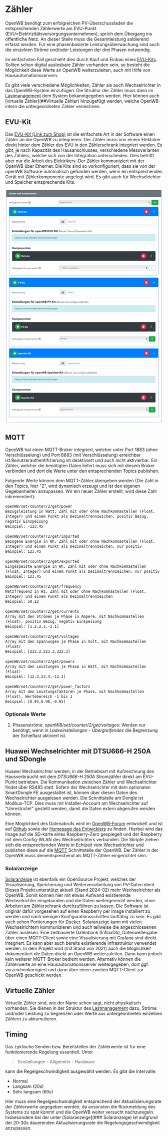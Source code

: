 
# Zähler

OpenWB benötigt zum erfolgreichen PV-Überschussladen die entsprechenden Zählerwerte am EVU-Punkt (EVU=Elektrizitätsversorgungsunternehmen), sprich dem Übergang ins öffentliche Netz. An dieser Stelle muss die Gesamtleistung saldierend erfasst werden. Für eine phasenbasierte Leistungsüberwachung sind auch die einzelnen Ströme und/oder Leistungen der drei Phasen notwendig.

Im einfachsten Fall geschieht dies durch Kauf und Einbau eines [EVU-Kits](##EVU-Kit). Sollten schon digital auslesbare Zähler vorhanden sein, so besteht die Möglichkeit diese Werte an OpenWB weiterzuleiten, auch mit Hilfe von Hausautomationsservern.

Es gibt viele verschiedene Möglichkeiten, Zähler als auch Wechselrichter in das OpenWB-System einzufügen.  Die Struktur der Zähler muss dann im  [Lastmanagement](https://github.com/openWB/core/wiki/Lastmanagement-und-kaskadierte-Zähler) dem System bekanntgegeben werden. Hier können auch [virtuelle Zähler](##Virtuelle Zähler)  hinzugefügt werden, welche OpenWB-intern die untergeordneten Zähler verrechnen.


## EVU-Kit

Das [EVU-Kit (Link zum Shop)](https://openwb.de/shop/?product=openwb-evu-kit) ist die einfachste Art in der Software einen Zähler an die OpenWB zu integrieren. Der Zähler muss von einem Elektriker direkt hinter dem Zähler des EVU in den Zählerschrank integriert werden. Es gibt, je nach Kapazität des Hausanschlusses, verschiedene Messvarianten des Zählers, welche sich von der Integration unterscheiden. Dies betrifft aber nur die Arbeit des Elektrikers.
Der Zähler kommuniziert mit der OpenWB über Ethernet. Die Kits sind so vorkonfiguriert, dass sie von der openWB Software automatisch gefunden werden, wenn ein entsprechendes Gerät mit Zählerkomponente angelegt wird. Es gibt auch für Wechselrichter und Speicher entsprechende Kits.

![EVU-Kit](pictures/EVU-PV-Speicher-Kit-689x1024.png)

## MQTT

OpenWB hat einen MQTT-Broker integriert, welcher unter Port 1883 (ohne Verschlüsselung) und Port 8883 (mit Verschlüsselung) erreichbar ist.Benutzerauthentifizierung ist deaktiviert und auch nicht aktivierbar. Ein Zähler, welcher die benötigten Daten liefert muss sich mit diesem Broker verbinden und dort die Werte unter den entsprechenden Topics publishen.

Folgende Werte können dem MQTT-Zähler übergeben werden (Die Zahl in den Topics, hier "2", wird dynamisch erzeugt und ist den eigenen Gegebenheiten anzupassen. Wir ein neuer Zähler erstellt, wird diese Zahl inkrementiert):
```
openWB/set/counter/2/get/power
Bezugsleistung in Watt, Zahl mit oder ohne Nachkommastellen (Float, Integer) und einem Punkt als Dezimaltrennzeichen, positiv Bezug, negativ Einspeisung
Beispiel: -123.45

openWB/set/counter/2/get/imported
Bezogene Energie in Wh, Zahl mit oder ohne Nachkommastellen (Float, Integer) und einem Punkt als Dezimaltrennzeichen, nur positiv
Beispiel: 123.45

openWB/set/counter/2/get/exported
Eingespeiste Energie in Wh, Zahl mit oder ohne Nachkommastellen (Float, Integer) und einem Punkt als Dezimaltrennzeichen, nur positiv
Beispiel: 123.45

openWB/set/counter/2/get/frequency
Netzfrequenz in Hz, Zahl mit oder ohne Nachkommastellen (Float, Integer) und einem Punkt als Dezimaltrennzeichen
Beispiel: 50.12

openWB/set/counter/2/get/currents
Array mit den Strömen je Phase in Ampere, mit Nachkommastellen (Float), positiv Bezug, negativ Einspeisung
Beispiel: [1.2,2.3,-2.1]

openWB/set/counter/2/get/voltages
Array mit den Spannungen je Phase in Volt, mit Nachkommastellen (Float)
Beispiel: [222.2,223.3,222.3]

openWB/set/counter/2/get/powers
Array mit den Leistungen je Phase in Watt, mit Nachkommastellen (Float)
Beispiel: [12.3,23.4,-12.3]

openWB/set/counter/2/get/power_factors
Array mit den Leistungsfaktoren je Phase, mit Nachkommastellen (Float), Wertebereich -1 bis 1
Beispiel: [0.95,0.96,-0.95]
```

### Optionale Werte
1. Phasenströme: _openWB/set/counter/2/get/voltages_: Werden nur benötigt, wenn in _Ladeeinstellungen - Übergreifendes_ die Begrenzung der Schieflast aktiviert ist. 


## Huawei Wechselrichter mit DTSU666-H 250A und SDongle

Huawei Wechselrichter werden, in der Betriebsart mit Aufzeichnung des Hausverbraucht mit dem _DTSU666-H 250A_ Stromzähler direkt am EVU-Punkt betrieben. Die Kommunikation zwischen Zähler und Wechselrichter findet über RS485 statt. Sofern der Wechselrichter mit dem optionalen SmartDongle FE ausgestattet ist, können über diesen Daten des Wechselrichter ausgelesen werden.
Die Schnittstelle am Dongle ist Modbus-TCP. Dies muss mit Installer-Account am Wechselrichter auf "Unrestrictet" gestellt werden, damit die Daten extern abgerufen werden können.

Eine Möglichkeit des Datenabrufs wird im [OpenWB-Forum](https://openwb.de/forum/viewtopic.php?t=7029) entwickelt und ist auf [Github](https://github.com/AlexanderMetzger/huawei_openwb_bridge) sowie der [Homepage des Entwicklers](https://lebensraum-wohnraum.de/openwb-kommunikation-mit-dem-huawei-wechselrichter-sun-2000/) zu finden. Hierbei wird das Image auf die SD-karte eines Raspberry-Zero gespiegelt und der Raspberry mit dem Config-WLAN des Wechselrichters verbunden. Die Skripte ziehen sich die entsprechenden Werte in Echtzeit vom Wechselrichter und publishen diese auf die [MQTT](#MQTT) Schnittstelle der OpenWB. Der Zähler in der OpenWB muss dementsprechend als MQTT-Zähler eingerichtet sein.

### Solaranzeige

[Solaranzeige](https://solaranzeige.de)  ist ebenfalls ein OpenSource Projekt, welches der Visualisierung, Speicherung und Weiterverarbeitung von PV-Daten dient. 
Dieses Projekt unterstützt aktuell (Stand 2024-02) mehr Wechselrichter als OpenWB. Somit können hier mit etwas Aufwand existierende Wechselrichter eingebunden und die Daten weitergereicht werden, ohne Arbeiten am Zählerschrank durchzuführen zu lassen. 
Die Software ist originär dafür vorgesehen auf einen Raspberry per Image installiert zu werden und nach wenigen Konfigurationsschritten lauffähig zu sein. Es gibt auch schon Portierungen für [Docker](https://github.com/DeBaschdi/docker.solaranzeige).
Solaranzeige kann mit vielen Wechselrichtern kommunizieren und auch teilweise die angeschlossenen Zähler auslesen. Eine zeitbasierte Datenbank (InfluxDb), Datenweitergabe über einen MQTT-Client sowie eine Visualisierung mit Grafana sind direkt integriert. Es kann aber auch bereits existierende Infrastruktur verwendet werden.
In dem Projekt wird (mit Stand von 2021) auch die Möglichkeit dokumentiert die Daten direkt an OpenWB weiterzuleiten. Dann kann jedoch kein weiterer MQTT-Broker bedient werden.
Alternativ können die Zählerwerte an eine Hausautomationsserver weitergegeben, dort ggf. vorzeichenkorrigiert und dann über einen zweiten MQTT-Client zur OpenWB geschickt werden. 

## Virtuelle Zähler

Virtuelle Zähler sind, wie der Name schon sagt, nicht physikalisch vorhanden. Sie dienen in der Struktur des [Lastmanagement](https://github.com/openWB/core/wiki/Lastmanagement-und-kaskadierte-Zähler) dazu, Ströme und/oder Leistung zu begrenzen oder Werte aus untergeordneten einzelnen Zählern zu akkumulieren. 

## Timing
Das zyklische Senden bzw. Bereitstellen der Zählerwerte ist für eine funktionierende Regelung essentiell. Unter 

> Einstellungen - Allgemein - Hardware

kann die Regelgeschwindigkeit ausgewählt werden. Es gibt die Intervalle:
 - Normal
 - Langsam (20s)
 - Sehr langsam (60s)

Hier muss eine Regelgeschwindigkeit entsprechend der Aktualisierungsrate der Zählerwerte angegeben werden, da ansonsten die Rückmeldung des Systems zu spät kommt und die OpenWB weiter versucht nachzuregeln. 
Insbesondere bei der unter [Solaranzeige](### Solaranzeige) ist aufgrund der 20-30s dauerenden Aktualisierungsrate die Regelungsgeschwindigkeit anzupassen. 

